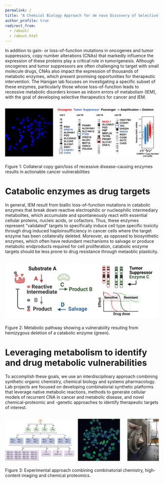 ```yaml
---
permalink: /
title: "A Chemical Biology Approach for de novo Discovery of Selectively Essential Metabolic Enzymes"
author_profile: true
redirect_from: 
  - /about/
  - /about.html
---
```


In addition to gain- or loss-of-function mutations in oncogenes and tumor suppressors, copy number alterations (CNAs) that markedly influence the expression of these proteins play a critical role in tumorigenesis. Although oncogenes and tumor suppressors are often challenging to target with small molecule drugs, CNAs also impact the expression of thousands of metabolic enzymes, which present promising opportunities for therapeutic intervention. The Hanigan lab focuses on investigating a specific subset of these enzymes, particularly those whose loss-of-function leads to recessive metabolic disorders known as inborn errors of metabolism (IEM), with the goal of developing selective therapeutics for cancer and IEM.

![Alt text](/images/Collateral_Amplification.png)
------
Figure 1: Collateral copy gain/loss of recessive disease-causing enzymes results in actionable cancer vulnerabilities


Catabolic enzymes as drug targets
======
In general, IEM result from biallic loss-of-function mutations in catabolic enzymes that break down reactive electrophilic or nucleophilic intermediary metabolites, which accumulate and spontaneously react with essential cellular proteins, nucleic acids, or cofactors. Thus, these enzymes represent “validated” targets to specifically induce cell type specific toxicity through drug induced haploinsufficiency in cancer cells where the target enzyme has been collaterally deleted. Moreover, as opposed to biosynthetic enzymes, which often have redundant mechanisms to salvage or produce metabolic endproducts required for cell proliferation, catabolic enzyme targets should be less prone to drug resistance through metaoblic plasticity.

![Alt text](/images/Haploinsufficiency.png)
------
Figure 2: Metabolic pathway showing a vulnerabiilty resuting from hemizygous deletion of a catabolic enzyme (green).

Leveraging metabolism to identify and drug metabolic vulnerabilities
======
To accomplish these goals, we use an interdisciplinary approach combining synthetic organic chemistry, chemical biology and systems pharmacology. Lab projects are focused on developing combinatorial synthetic platforms that leverage native metabolic reactions, methods to generate cellular models of recurrent CNA in cancer and metabolic disease, and novel chemical-proteomic and -genetic approaches to identify therapeutic targets of interest. 

![Alt text](/images/Approach.png)
------
Figure 3: Experimental approach combining combinatorial chemistry, high-content imaging and chemical proteomics.